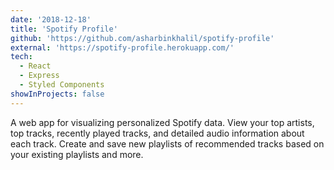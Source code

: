```yaml
---
date: '2018-12-18'
title: 'Spotify Profile'
github: 'https://github.com/asharbinkhalil/spotify-profile'
external: 'https://spotify-profile.herokuapp.com/'
tech:
  - React
  - Express
  - Styled Components
showInProjects: false
---
```


A web app for visualizing personalized Spotify data. View your top artists, top tracks, recently played tracks, and detailed audio information about each track. Create and save new playlists of recommended tracks based on your existing playlists and more.
